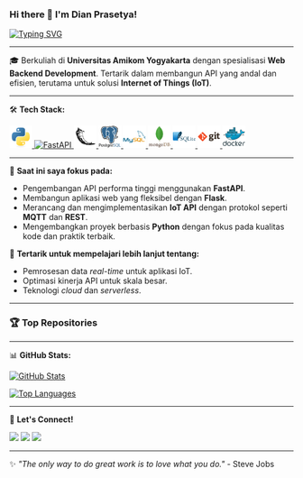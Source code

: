 ### Hi there 👋 I'm Dian Prasetya!

[![Typing SVG](https://readme-typing-svg.demolab.com/?lines=Passionate+Web+Backend+Developer;Specializing+in+Python,+FastAPI,+Flask;Building+IoT+APIs+and+scalable+solutions&font=Fira+Code&fontSize=20&pause=100&width=600&height=100&color=00aaff&vcenter=true&loop=true)](https://git.io/typing-svg)

---

🎓 Berkuliah di **Universitas Amikom Yogyakarta** dengan spesialisasi **Web Backend Development**. Tertarik dalam membangun API yang andal dan efisien, terutama untuk solusi **Internet of Things (IoT)**.

---

🛠️ **Tech Stack:**

<p align="left">
    <a href="https://www.python.org" target="_blank" rel="noreferrer"> <img src="https://raw.githubusercontent.com/devicons/devicon/master/icons/python/python-original.svg" alt="Python" width="40" height="40"/> </a>
    <a href="https://fastapi.tiangolo.com/" target="_blank" rel="noreferrer"> <img src="https://fastapi.tiangolo.com/img/logo-margin/logo-teal.png" alt="FastAPI" width="40" height="40"/> </a>
    <a href="https://flask.palletsprojects.com/" target="_blank" rel="noreferrer"> <img src="https://raw.githubusercontent.com/devicons/devicon/master/icons/flask/flask-original.svg" alt="Flask" width="40" height="40"/> </a>
    <a href="https://www.postgresql.org" target="_blank" rel="noreferrer"> <img src="https://raw.githubusercontent.com/devicons/devicon/master/icons/postgresql/postgresql-original-wordmark.svg" alt="PostgreSQL" width="40" height="40"/> </a>
    <a href="https://www.mysql.com/" target="_blank" rel="noreferrer"> <img src="https://raw.githubusercontent.com/devicons/devicon/master/icons/mysql/mysql-original-wordmark.svg" alt="MySQL" width="40" height="40"/> </a>
    <a href="https://www.mongodb.com/" target="_blank" rel="noreferrer"> <img src="https://raw.githubusercontent.com/devicons/devicon/master/icons/mongodb/mongodb-original-wordmark.svg" alt="MongoDB" width="40" height="40"/> </a>
    <a href="https://www.sqlite.org/" target="_blank" rel="noreferrer"> <img src="https://raw.githubusercontent.com/devicons/devicon/master/icons/sqlite/sqlite-original-wordmark.svg" alt="SQLite" width="40" height="40"/> </a>
    <a href="https://git-scm.com/" target="_blank" rel="noreferrer"> <img src="https://raw.githubusercontent.com/devicons/devicon/master/icons/git/git-original-wordmark.svg" alt="Git" width="40" height="40"/> </a>
    <a href="https://www.docker.com/" target="_blank" rel="noreferrer"> <img src="https://raw.githubusercontent.com/devicons/devicon/master/icons/docker/docker-original-wordmark.svg" alt="Docker" width="40" height="40"/> </a>
</p>

---

🔭 **Saat ini saya fokus pada:**

* Pengembangan API performa tinggi menggunakan **FastAPI**.
* Membangun aplikasi web yang fleksibel dengan **Flask**.
* Merancang dan mengimplementasikan **IoT API** dengan protokol seperti **MQTT** dan **REST**.
* Mengembangkan proyek berbasis **Python** dengan fokus pada kualitas kode dan praktik terbaik.

🌱 **Tertarik untuk mempelajari lebih lanjut tentang:**

* Pemrosesan data *real-time* untuk aplikasi IoT.
* Optimasi kinerja API untuk skala besar.
* Teknologi *cloud* dan *serverless*.

---

### 🏆 Top Repositories


---

📊 **GitHub Stats:**

[![GitHub Stats](https://github-readme-stats.vercel.app/api?username=dadayan1234&show_icons=true&theme=radical)](https://github.com/anuraghazra/github-readme-stats)

[![Top Languages](https://github-readme-stats.vercel.app/api/top-langs/?username=dadayan1234&layout=compact&theme=radical)](https://github.com/anuraghazra/github-readme-stats)

---

🤝 **Let's Connect!**

<p align="left">
<a href="https://linkedin.com/in/dianprasetya" target="_blank"><img src="https://img.shields.io/badge/-LinkedIn-%230077B5?style=for-the-badge&logo=linkedin&logoColor=white" target="_blank"></a>
<a href="https://yourwebsite.com" target="_blank"><img src="https://img.shields.io/badge/Website-000000?style=for-the-badge&logo=globe&logoColor=white" target="_blank"></a>
<a href="mailto:dianprasetya772.com"><img src="https://img.shields.io/badge/-Email-%23EA4335?style=for-the-badge&logo=gmail&logoColor=white" target="_blank"></a>
</p>

---

✨ _"The only way to do great work is to love what you do."_ - Steve Jobs
